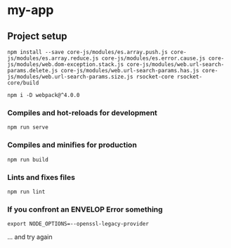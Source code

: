 # my-app

## Project setup
```
npm install --save core-js/modules/es.array.push.js core-js/modules/es.array.reduce.js core-js/modules/es.error.cause.js core-js/modules/web.dom-exception.stack.js core-js/modules/web.url-search-params.delete.js core-js/modules/web.url-search-params.has.js core-js/modules/web.url-search-params.size.js rsocket-core rsocket-core/build

npm i -D webpack@^4.0.0
```

### Compiles and hot-reloads for development
```
npm run serve
```

### Compiles and minifies for production
```
npm run build
```

### Lints and fixes files
```
npm run lint
```

### If you confront an ENVELOP Error something
```
export NODE_OPTIONS=--openssl-legacy-provider
```
... and try again
